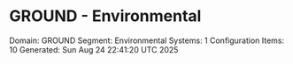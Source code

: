 # GROUND - Environmental

Domain: GROUND
Segment: Environmental
Systems: 1
Configuration Items: 10
Generated: Sun Aug 24 22:41:20 UTC 2025
